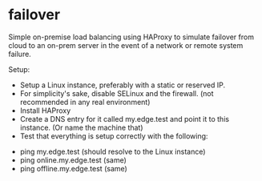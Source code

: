# failover

Simple on-premise load balancing using HAProxy to simulate failover from cloud to an on-prem server in the event of a network or remote system failure.

Setup:
* Setup a Linux instance, preferably with a static or reserved IP.
* For simplicity's sake, disable SELinux and the firewall.  (not recommended in any real environment)
* Install HAProxy
* Create a DNS entry for it called my.edge.test and point it to this instance.  (Or name the machine that)
* Test that everything is setup correctly with the following:
 - ping my.edge.test (should resolve to the Linux instance)
 - ping online.my.edge.test (same)
 - ping offline.my.edge.test (same)
